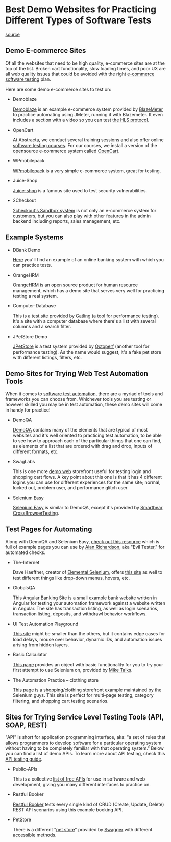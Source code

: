 # Best Demo Websites for Practicing Different Types of Software Tests

[source](https://abstracta.us/blog/software-testing/best-demo-websites-for-practicing-different-types-of-software-tests/)

## Demo E-commerce Sites

Of all the websites that need to be high quality, e-commerce sites are at the top of the list. Broken cart functionality, slow loading times, and poor UX are all web quality issues that could be avoided with the right [e-commerce software testing](https://abstracta.us/industries/ecommerce) plan.

Here are some demo e-commerce sites to test on:

- Demoblaze

  [Demoblaze](https://www.demoblaze.com/) is an example e-commerce system provided by [BlazeMeter](http://blazemeter.com/) to practice automating using JMeter, running it with Blazemeter. It even includes a section with a video so you can test [the HLS protocol](https://abstracta.us/blog/performance-testing/how-to-run-video-streaming-performance-tests-on-hls/).

- OpenCart

  At Abstracta, we conduct several training sessions and also offer online [software testing courses](http://abstracta.academy/). For our courses, we install a version of the opensource e-commerce system called [OpenCart](https://www.opencart.com/).

- WPmobilepack

  [WPmobilepack](https://pwa-woo.wpmobilepack.com/#/) is a very simple e-commerce system, great for testing.

- Juice-Shop

  [Juice-shop](https://github.com/bkimminich/juice-shop) is a famous site used to test security vulnerabilities.

- 2Checkout

  [2checkout's Sandbox system](https://knowledgecenter.2checkout.com/API-Integration/Transition_guides/Transition_Guide_for_2Checkout_Sandbox) is not only an e-commerce system for customers, but you can also play with other features in the admin backend including reports, sales management, etc.

## Example Systems

- DBank Demo

  [Here](http://dbankdemo.com/login) you'll find an example of an online banking system with which you can practice tests.

- OrangeHRM

  [OrangeHRM](https://orangehrm-demo-6x.orangehrmlive.com/) is an open source product for human resource management, which has a demo site that serves very well for practicing testing a real system.

- Computer-Database

  This is a [test site](https://computer-database.gatling.io/computers) provided by [Gatling](https://abstracta.us/blog/performance-testing/gatling-tool-review-performance-tests-written-scala/) (a tool for performance testing). It's a site with a computer database where there's a list with several columns and a search filter.

- JPetStore Demo

  [JPetStore](https://petstore.octoperf.com/actions/Catalog.action) is a test system provided by [Octoperf](https://octoperf.com/) (another tool for performance testing). As the name would suggest, it's a fake pet store with different listings, filters, etc.

## Demo Sites for Trying Web Test Automation Tools

When it comes to [software test automation](https://abstracta.us/solutions/test-automation), there are a myriad of tools and frameworks you can choose from. Whichever tools you are testing or however skilled you may be in test automation, these demo sites will come in handy for practice!

- DemoQA

  [DemoQA](https://demoqa.com/) contains many of the elements that are typical of most websites and it's well oriented to practicing test automation, to be able to see how to approach each of the particular things that one can find, as elements of a list that are ordered with drag and drop, inputs of different formats, etc.

- SwagLabs

  This is one more [demo web](https://www.saucedemo.com/) storefront useful for testing login and shopping cart flows. A key point about this one is that it has 4 different logins you can use for different experiences for the same site; normal, locked out, problem user, and performance glitch user.

- Selenium Easy

  [Selenium Easy](https://www.seleniumeasy.com/test/bootstrap-alert-messages-demo.html) is similar to DemoQA, except it's provided by [Smartbear CrossBrowserTesting](https://crossbrowsertesting.com/).

## Test Pages for Automating

Along with DemoQA and Selenium Easy, [check out this resource](https://testpages.herokuapp.com/styled/index.html) which is full of example pages you can use by [Alan Richardson](https://abstracta.us/blog/podcast/quality-sense-podcast-alan-richardson/), aka "Evil Tester," for automated checks.

- The-Internet

  Dave Haeffner, creator of [Elemental Selenium](http://elementalselenium.com/), offers [this site](https://the-internet.herokuapp.com/) as well to test different things like drop-down menus, hovers, etc.

- GlobalsQA

  This Angular Banking Site is a small example bank website written in Angular for testing your automation framework against a website written in Angular. The site has transaction listing, as well as login scenarios, transaction listing, deposits, and withdrawl behavior workflows.

- UI Test Automation Playground

  [This site](http://uitestingplayground.com/) might be smaller than the others, but it contains edge cases for load delays, mouse over behavior, dynamic IDs, and automation issues arising from hidden layers.

- Basic Calculator

  [This page](https://testsheepnz.github.io/BasicCalculator.html) provides an object with basic functionality for you to try your first attempt to use Selenium on, provided by [Mike Talks](https://twitter.com/TestSheepNZ).

- The Automation Practice – clothing store

  [This page](http://automationpractice.com/index.php) is a shopping/clothing storefront example maintained by the Selenium guys. This site is perfect for multi-page testing, category filtering, and shopping cart testing scenarios.

## Sites for Trying Service Level Testing Tools (API, SOAP, REST)

"API" is short for application programming interface, aka: "a set of rules that allows programmers to develop software for a particular operating system without having to be completely familiar with that operating system." Below you can find a list of demo APIs. To learn more about API testing, check this [API testing guide](https://abstracta.us/blog/software-testing/api-testing-guide/).

- Public-APIs

  This is a collective [list of free APIs](https://github.com/public-apis/public-apis/blob/master/README.md) for use in software and web development, giving you many different interfaces to practice on.

- Restful Booker

  [Restful Booker](https://restful-booker.herokuapp.com/apidoc/index.html) tests every single kind of CRUD (Create, Update, Delete) REST API scenarios using this example booking API.

- PetStore

  There is a different "[pet store](https://petstore.swagger.io/)" provided by [Swagger](https://swagger.io/) with different accessible methods.
